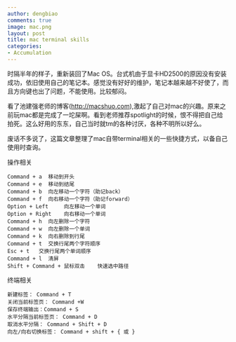 ```yaml
---
author: dengbiao
comments: true
image: mac.png
layout: post
title: mac terminal skills
categories:
- Accumulation
---
```


时隔半年的样子，重新装回了Mac OS。台式机由于显卡HD2500的原因没有安装成功，依旧使用自己的笔记本。感觉没有好好的维护，笔记本越来越不好使了，而且方向键也出了问题，不能使用。比较郁闷。

看了池建强老师的博客(http://macshuo.com),激起了自己对mac的兴趣。原来之前玩mac都是完成了一坨屎啊。看到老师推荐spotlight的时候，恨不得把自己给拍死。这么好用的东东，自己当时就tm的各种讨厌，各种不明所以好么。

废话不多说了，这篇文章整理了mac自带terminal相关的一些快捷方式，以备自己使用时查询。

操作相关


    Command + a  移动到开头
    Command + e  移动到结尾
    Command + b  向左移动一个字符（助记back）
    Command + f  向右移动一个字符（助记forward）
    Option + Left     向左移动一个单词
    Option + Right    向右移动一个单词
    Command + h  向左删除一个字符
    Command + w  向左删除一个单词
    Command + k  向右删除到行尾
    Command + t  交换行尾两个字符顺序
    Esc + t   交换行尾两个单词顺序
    Command + l  清屏
    Shift + Command + 鼠标双击    快速选中路径

<!--more-->

终端相关


    新建标签： Command + T
    关闭当前标签页： Command +W
    保存终端输出：Command + S
    水平分隔当前标签页： Command + D
    取消水平分隔： Command + Shift + D
    向左/向右切换标签： Command + shift + { 或 }
